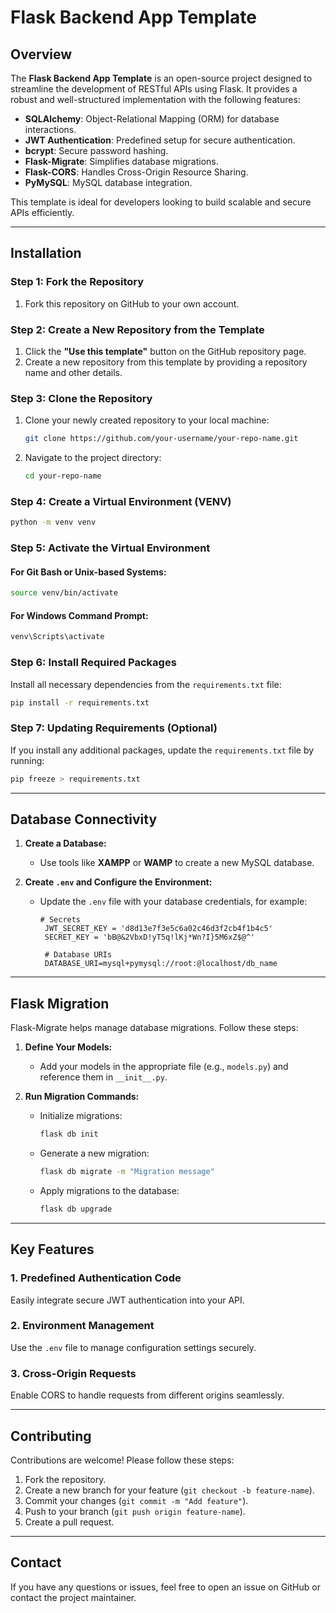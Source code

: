 # Flask Backend App Template

## Overview
The **Flask Backend App Template** is an open-source project designed to streamline the development of RESTful APIs using Flask. It provides a robust and well-structured implementation with the following features:

- **SQLAlchemy**: Object-Relational Mapping (ORM) for database interactions.
- **JWT Authentication**: Predefined setup for secure authentication.
- **bcrypt**: Secure password hashing.
- **Flask-Migrate**: Simplifies database migrations.
- **Flask-CORS**: Handles Cross-Origin Resource Sharing.
- **PyMySQL**: MySQL database integration.

This template is ideal for developers looking to build scalable and secure APIs efficiently.

---

## Installation

### Step 1: Fork the Repository
1. Fork this repository on GitHub to your own account.

### Step 2: Create a New Repository from the Template
1. Click the **"Use this template"** button on the GitHub repository page.
2. Create a new repository from this template by providing a repository name and other details.

### Step 3: Clone the Repository
1. Clone your newly created repository to your local machine:
   ```bash
   git clone https://github.com/your-username/your-repo-name.git
   ```
2. Navigate to the project directory:
   ```bash
   cd your-repo-name
   ```

### Step 4: Create a Virtual Environment (VENV)
```bash
python -m venv venv
```

### Step 5: Activate the Virtual Environment
#### For Git Bash or Unix-based Systems:
```bash
source venv/bin/activate
```
#### For Windows Command Prompt:
```cmd
venv\Scripts\activate
```

### Step 6: Install Required Packages
Install all necessary dependencies from the `requirements.txt` file:
```bash
pip install -r requirements.txt
```

### Step 7: Updating Requirements (Optional)
If you install any additional packages, update the `requirements.txt` file by running:
```bash
pip freeze > requirements.txt
```

---

## Database Connectivity

1. **Create a Database:**
   - Use tools like **XAMPP** or **WAMP** to create a new MySQL database.

2. **Create `.env` and Configure the Environment:**
   - Update the `.env` file with your database credentials, for example:
     
     ```env
     # Secrets
      JWT_SECRET_KEY = 'd8d13e7f3e5c6a02c46d3f2cb4f1b4c5'
      SECRET_KEY = 'bB@&2VbxD!yT5q!lKj*Wn?I}5M6xZ$@^'

      # Database URIs
      DATABASE_URI=mysql+pymysql://root:@localhost/db_name
     ```

---

## Flask Migration
Flask-Migrate helps manage database migrations. Follow these steps:

1. **Define Your Models:**
   - Add your models in the appropriate file (e.g., `models.py`) and reference them in `__init__.py`.

2. **Run Migration Commands:**
   - Initialize migrations:
     ```bash
     flask db init
     ```
   - Generate a new migration:
     ```bash
     flask db migrate -m "Migration message"
     ```
   - Apply migrations to the database:
     ```bash
     flask db upgrade
     ```

---

## Key Features

### 1. **Predefined Authentication Code**
Easily integrate secure JWT authentication into your API.

### 2. **Environment Management**
Use the `.env` file to manage configuration settings securely.

### 3. **Cross-Origin Requests**
Enable CORS to handle requests from different origins seamlessly.

---

## Contributing

Contributions are welcome! Please follow these steps:
1. Fork the repository.
2. Create a new branch for your feature (`git checkout -b feature-name`).
3. Commit your changes (`git commit -m "Add feature"`).
4. Push to your branch (`git push origin feature-name`).
5. Create a pull request.

---

## Contact
If you have any questions or issues, feel free to open an issue on GitHub or contact the project maintainer.

